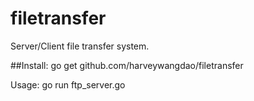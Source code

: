 # filetransfer
Server/Client file transfer system.

##Install:  go get github.com/harveywangdao/filetransfer

Usage: go run ftp_server.go 

